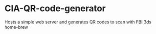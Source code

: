 # CIA-QR-code-generator
Hosts a simple web server and generates QR codes to scan with FBI 3ds home-brew
